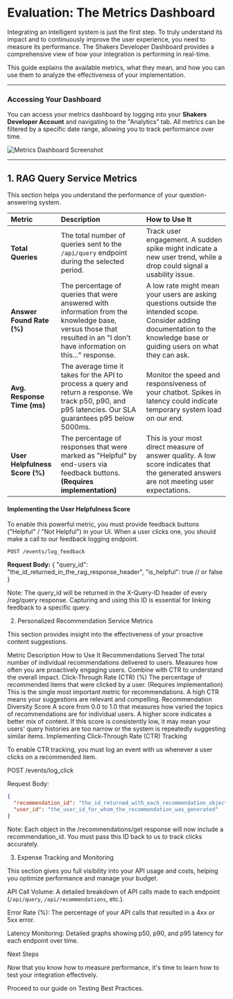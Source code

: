 # Evaluation: The Metrics Dashboard

Integrating an intelligent system is just the first step. To truly understand its impact and to continuously improve the user experience, you need to measure its performance. The Shakers Developer Dashboard provides a comprehensive view of how your integration is performing in real-time.

This guide explains the available metrics, what they mean, and how you can use them to analyze the effectiveness of your implementation.

---

### Accessing Your Dashboard

You can access your metrics dashboard by logging into your **Shakers Developer Account** and navigating to the "Analytics" tab. All metrics can be filtered by a specific date range, allowing you to track performance over time.

![Metrics Dashboard Screenshot](https://i.imgur.com/example-dashboard.png) <!-- Fictional placeholder for a dashboard UI -->

---

## 1. RAG Query Service Metrics

This section helps you understand the performance of your question-answering system.

| Metric                 | Description                                                                                                                                                             | How to Use It                                                                                                                                  |
| :--------------------- | :---------------------------------------------------------------------------------------------------------------------------------------------------------------------- | :--------------------------------------------------------------------------------------------------------------------------------------------- |
| **Total Queries**      | The total number of queries sent to the `/api/query` endpoint during the selected period.                   | Track user engagement. A sudden spike might indicate a new user trend, while a drop could signal a usability issue.                        |
| **Answer Found Rate (%)** | The percentage of queries that were answered with information from the knowledge base, versus those that resulted in an "I don't have information on this..." response. | A low rate might mean your users are asking questions outside the intended scope. Consider adding documentation to the knowledge base or guiding users on what they can ask. |
| **Avg. Response Time (ms)** | The average time it takes for the API to process a query and return a response. We track p50, p90, and p95 latencies. Our SLA guarantees p95 below 5000ms.                  | Monitor the speed and responsiveness of your chatbot. Spikes in latency could indicate temporary system load on our end.                      |
| **User Helpfulness Score (%)** | The percentage of responses that were marked as "Helpful" by end-users via feedback buttons. **(Requires implementation)**                                              | This is your most direct measure of answer quality. A low score indicates that the generated answers are not meeting user expectations.   |

#### Implementing the User Helpfulness Score

To enable this powerful metric, you must provide feedback buttons ("Helpful" / "Not Helpful") in your UI. When a user clicks one, you should make a call to our feedback logging endpoint.

`POST /events/log_feedback`

**Request Body:**
{
  "query_id": "the_id_returned_in_the_rag_response_header",
  "is_helpful": true // or false
}


Note: The query_id will be returned in the X-Query-ID header of every /rag/query response. Capturing and using this ID is essential for linking feedback to a specific query.

2. Personalized Recommendation Service Metrics

This section provides insight into the effectiveness of your proactive content suggestions.

Metric	Description	How to Use It
Recommendations Served	The total number of individual recommendations delivered to users.	Measures how often you are proactively engaging users. Combine with CTR to understand the overall impact.
Click-Through Rate (CTR) (%)	The percentage of recommended items that were clicked by a user. (Requires implementation)	This is the single most important metric for recommendations. A high CTR means your suggestions are relevant and compelling.
Recommendation Diversity Score	A score from 0.0 to 1.0 that measures how varied the topics of recommendations are for individual users. A higher score indicates a better mix of content.	If this score is consistently low, it may mean your users' query histories are too narrow or the system is repeatedly suggesting similar items.
Implementing Click-Through Rate (CTR) Tracking

To enable CTR tracking, you must log an event with us whenever a user clicks on a recommended item.

POST /events/log_click

Request Body:

```json
{
  "recommendation_id": "the_id_returned_with_each_recommendation_object",
  "user_id": "the_user_id_for_whom_the_recommendation_was_generated"
}
```

Note: Each object in the /recommendations/get response will now include a recommendation_id. You must pass this ID back to us to track clicks accurately.

3. Expense Tracking and Monitoring

This section gives you full visibility into your API usage and costs, helping you optimize performance and manage your budget.

API Call Volume: A detailed breakdown of API calls made to each endpoint (`/api/query`, `/api/recommendations`, etc.).

Error Rate (%): The percentage of your API calls that resulted in a 4xx or 5xx error.

Latency Monitoring: Detailed graphs showing p50, p90, and p95 latency for each endpoint over time.

Next Steps

Now that you know how to measure performance, it's time to learn how to test your integration effectively.

Proceed to our guide on Testing Best Practices.
